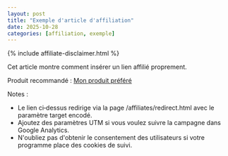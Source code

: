 ```yaml
---
layout: post
title: "Exemple d'article d'affiliation"
date: 2025-10-28
categories: [affiliation, exemple]
---
```


{% include affiliate-disclaimer.html %}

Cet article montre comment insérer un lien affilié proprement.

Produit recommandé : [Mon produit préféré](/affiliates/redirect.html?target=https%3A%2F%2Fmerchant.example%2Fproduct%3Fref%3DVOTRE_ID&utm_campaign=exemple_affiliation)

Notes :
- Le lien ci‑dessus redirige via la page /affiliates/redirect.html avec le paramètre target encodé.
- Ajoutez des paramètres UTM si vous voulez suivre la campagne dans Google Analytics.
- N'oubliez pas d'obtenir le consentement des utilisateurs si votre programme place des cookies de suivi.

